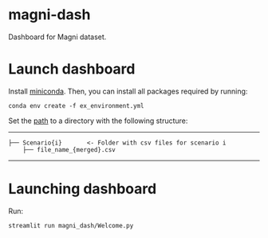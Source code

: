 # magni-dash
Dashboard for Magni dataset.


# Launch dashboard

Install [miniconda](http://docs.conda.io/en/latest/miniconda.html). Then, you can install all packages required by running:

```
conda env create -f ex_environment.yml
```

Set the [path](https://github.com/tmralmeida/magni-dash/blob/main/magni_dash/config/constants.py) to a directory with the following structure:

------------
    ├── Scenario{i}       <- Folder with csv files for scenario i
        ├── file_name_{merged}.csv 
--------


# Launching dashboard

Run:

```
streamlit run magni_dash/Welcome.py
```
